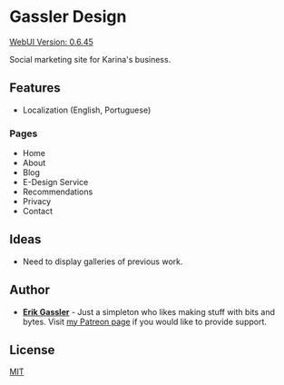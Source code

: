 # Gassler Design

[WebUI Version: 0.6.45](https://github.com/StoicDreams/RustWebUI)

Social marketing site for Karina's business.

## Features

- Localization (English, Portuguese)

### Pages

- Home
- About
- Blog
- E-Design Service
- Recommendations
- Privacy
- Contact

## Ideas

- Need to display galleries of previous work.

## Author

- **[Erik Gassler](https://www.erikgassler.com/home)** - Just a simpleton who likes making stuff with bits and bytes. Visit [my Patreon page](https://www.patreon.com/stoicdreams) if you would like to provide support.

## License

[MIT](LICENSE)
